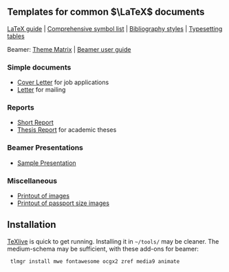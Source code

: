 Templates for common $\LaTeX$ documents
---

[LaTeX guide](https://tobi.oetiker.ch/lshort/lshort.pdf) | [Comprehensive symbol list](https://tug.ctan.org/info/symbols/comprehensive/symbols-a4.pdf) | [Bibliography styles](https://tug.org/pracjourn/2007-2/garcia/garcia.pdf) | [Typesetting tables](https://www.tug.org/TUGboat/tb28-3/tb90hoeppner.pdf)

Beamer: [Theme Matrix](https://mpetroff.net/files/beamer-theme-matrix/) | [Beamer user guide](https://tug.ctan.org/macros/latex/contrib/beamer/doc/beameruserguide.pdf)

### Simple documents
- [Cover Letter](./simple_docs/cover_letter) for job applications
- [Letter](./simple_docs/letter) for mailing

### Reports
- [Short Report](./reports/short_report/)
- [Thesis Report](./reports/thesis_report/) for academic theses

### Beamer Presentations
- [Sample Presentation](./ppt/)

### Miscellaneous
- [Printout of images](./miscellaneous/image_printout/)
- [Printout of passport size images](./miscellaneous/visa_pic_print/)

## Installation
[TeXlive](https://www.tug.org/texlive/quickinstall.html) is quick to get running. Installing it in `~/tools/` may be cleaner. The medium-schema may be sufficient, with these add-ons for beamer:
```bash
 tlmgr install mwe fontawesome ocgx2 zref media9 animate
```
